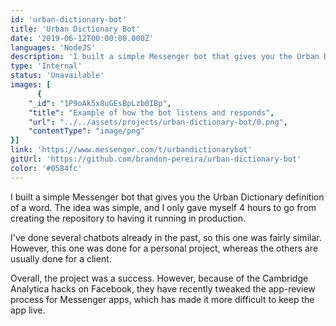 ```yaml
---
id: 'urban-dictionary-bot'
title: 'Urban Dictionary Bot'
date: '2019-06-12T00:00:00.000Z'
languages: 'NodeJS'
description: 'I built a simple Messenger bot that gives you the Urban Dictionary definition of a word.'
type: 'Internal'
status: 'Unavailable'
images: [
      {
	"_id": "1P9oAk5x8uGEsBpLzb0IBp",
	"title": "Example of how the bot listens and responds",
	"url": "../../assets/projects/urban-dictionary-bot/0.png",
	"contentType": "image/png"
}]
link: 'https://www.messenger.com/t/urbandictionarybot'
gitUrl: 'https://github.com/brandon-pereira/urban-dictionary-bot'
color: '#0584fc'
---
```


I built a simple Messenger bot that gives you the Urban Dictionary definition of a word. The idea was simple, and I only gave myself 4 hours to go from creating the repository to having it running in production.

I've done several chatbots already in the past, so this one was fairly similar. However, this one was done for a personal project, whereas the others are usually done for a client.

Overall, the project was a success. However, because of the Cambridge Analytica hacks on Facebook, they have recently tweaked the app-review process for Messenger apps, which has made it more difficult to keep the app live.
